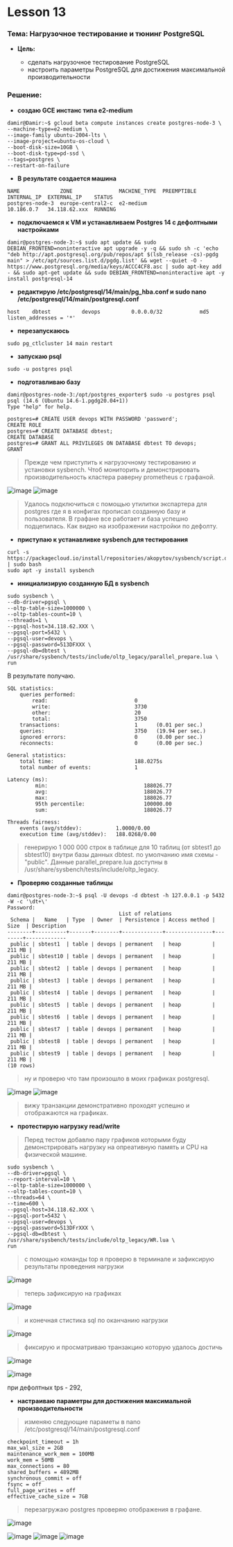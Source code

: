 # Lesson 13
### Тема: Нагрузочное тестирование и тюнинг PostgreSQL

* __Цель:__

  * сделать нагрузочное тестирование PostgreSQL
  * настроить параметры PostgreSQL для достижения максимальной производительности


### Решение:
* __создаю GCE инстанс типа e2-medium__
```
damir@Damir:~$ gcloud beta compute instances create postgres-node-3 \
--machine-type=e2-medium \
--image-family ubuntu-2004-lts \
--image-project=ubuntu-os-cloud \
--boot-disk-size=10GB \
--boot-disk-type=pd-ssd \
--tags=postgres \
--restart-on-failure
```

* __В результате создается машина__
```
NAME             ZONE               MACHINE_TYPE  PREEMPTIBLE  INTERNAL_IP  EXTERNAL_IP    STATUS
postgres-node-3  europe-central2-c  e2-medium                  10.186.0.7   34.118.62.xxx  RUNNING
```

* __подключаемся к VM и устанавливаем Postgres 14 с дефолтными настройками__
```
damir@postgres-node-3:~$ sudo apt update && sudo DEBIAN_FRONTEND=noninteractive apt upgrade -y -q && sudo sh -c 'echo "deb http://apt.postgresql.org/pub/repos/apt $(lsb_release -cs)-pgdg main" > /etc/apt/sources.list.d/pgdg.list' && wget --quiet -O - https://www.postgresql.org/media/keys/ACCC4CF8.asc | sudo apt-key add - && sudo apt-get update && sudo DEBIAN_FRONTEND=noninteractive apt -y install postgresql-14
```
* __редактирую /etc/postgresql/14/main/pg_hba.conf и sudo nano /etc/postgresql/14/main/postgresql.conf__
```
host    dbtest          devops          0.0.0.0/32            md5
listen_addresses = '*'
```
* __перезапускаюсь__
```
sudo pg_ctlcluster 14 main restart
```
* __запускаю psql__
```
sudo -u postgres psql
```
* __подготавливаю базу__
```
damir@postgres-node-3:/opt/postgres_exporter$ sudo -u postgres psql
psql (14.6 (Ubuntu 14.6-1.pgdg20.04+1))
Type "help" for help.

postgres=# CREATE USER devops WITH PASSWORD 'password';
CREATE ROLE
postgres=# CREATE DATABASE dbtest;
CREATE DATABASE
postgres=# GRANT ALL PRIVILEGES ON DATABASE dbtest TO devops;
GRANT
```
>Прежде чем приступить к нагрузочному тестированию и установки sysbench. Чтоб мониторить и демонстрировать производительность кластера раверну prometheus c графаной.

![image](https://user-images.githubusercontent.com/85208391/206626225-dc680195-3829-4f10-a12b-92f3df412a55.png)
![image](https://user-images.githubusercontent.com/85208391/206626782-465ffe6e-2a3a-406d-8715-859c2b28f4ca.png)

>Удалось подключиться с помощью утилитки экспартера для postgres где я в конфигах прописал созданную базу и пользователя. В графане все работает и база успешно подцепилась. Как видно на изображении настройки по дефолту.


* __приступаю к устанавливке sysbench для тестирования__
```
curl -s https://packagecloud.io/install/repositories/akopytov/sysbench/script.deb.sh | sudo bash
sudo apt -y install sysbench
```
* __инициализирую созданную БД в sysbench__
```
sudo sysbench \
--db-driver=pgsql \
--oltp-table-size=1000000 \
--oltp-tables-count=10 \
--threads=1 \
--pgsql-host=34.118.62.XXX \
--pgsql-port=5432 \
--pgsql-user=devops \
--pgsql-password=513DFXXX \
--pgsql-db=dbtest \
/usr/share/sysbench/tests/include/oltp_legacy/parallel_prepare.lua \
run
```
В результате получаю.
```
SQL statistics:
    queries performed:
        read:                            0
        write:                           3730
        other:                           20
        total:                           3750
    transactions:                        1      (0.01 per sec.)
    queries:                             3750   (19.94 per sec.)
    ignored errors:                      0      (0.00 per sec.)
    reconnects:                          0      (0.00 per sec.)

General statistics:
    total time:                          188.0275s
    total number of events:              1

Latency (ms):
         min:                               188026.77
         avg:                               188026.77
         max:                               188026.77
         95th percentile:                   100000.00
         sum:                               188026.77

Threads fairness:
    events (avg/stddev):           1.0000/0.00
    execution time (avg/stddev):   188.0268/0.00

```

>генерирую 1 000 000 строк в таблице для 10 таблиц (от sbtest1 до sbtest10) внутри базы данных dbtest. по умолчанию имя схемы - "public". Данные parallel_prepare.lua доступны в /usr/share/sysbench/tests/include/oltp_legacy.


* __Проверяю созданные таблицы__
```
damir@postgres-node-3:~$ psql -U devops -d dbtest -h 127.0.0.1 -p 5432 -W -c '\dt+\'
Password: 
                                    List of relations
 Schema |   Name   | Type  | Owner  | Persistence | Access method |  Size  | Description 
--------+----------+-------+--------+-------------+---------------+--------+-------------
 public | sbtest1  | table | devops | permanent   | heap          | 211 MB | 
 public | sbtest10 | table | devops | permanent   | heap          | 211 MB | 
 public | sbtest2  | table | devops | permanent   | heap          | 211 MB | 
 public | sbtest3  | table | devops | permanent   | heap          | 211 MB | 
 public | sbtest4  | table | devops | permanent   | heap          | 211 MB | 
 public | sbtest5  | table | devops | permanent   | heap          | 211 MB | 
 public | sbtest6  | table | devops | permanent   | heap          | 211 MB | 
 public | sbtest7  | table | devops | permanent   | heap          | 211 MB | 
 public | sbtest8  | table | devops | permanent   | heap          | 211 MB | 
 public | sbtest9  | table | devops | permanent   | heap          | 211 MB | 
(10 rows)
```
> ну и проверю что там произошло в моих графиках postgresql.

![image](https://user-images.githubusercontent.com/85208391/206629385-ad0d6248-e0d8-482c-84e5-22e729b303b9.png)
![image](https://user-images.githubusercontent.com/85208391/206629775-470d862f-9f74-4a32-a517-de00823e9b8a.png)

> вижу транзакции демонстративно проходят успешно и отображаются на графиках.  

* __протестирую нагрузку read/write__ 

> Перед тестом добавлю пару графиков которыми буду демонстрировать нагрузку на опреативную память и CPU на физической машине.

```
sudo sysbench \
--db-driver=pgsql \
--report-interval=10 \
--oltp-table-size=1000000 \
--oltp-tables-count=10 \
--threads=64 \
--time=600 \
--pgsql-host=34.118.62.XXX \
--pgsql-port=5432 \
--pgsql-user=devops \
--pgsql-password=513DFrXXX \
--pgsql-db=dbtest \
/usr/share/sysbench/tests/include/oltp_legacy/WR.lua \
run
```
> с помощью команды top я проверю в терминале и зафиксирую результаты проведения нагрузки

![image](https://user-images.githubusercontent.com/85208391/206652508-94e3222b-cdb2-49e2-a937-fa30b09157ca.png)

> теперь зафиксирую на графиках

![image](https://user-images.githubusercontent.com/85208391/206652822-db016b0a-f400-4dc4-8685-1d39d16b8962.png)

> и конечная стистика sql по оканчанию нагрузки

![image](https://user-images.githubusercontent.com/85208391/206653023-7f42ec59-e268-4182-bd01-e38526ce1f86.png)

> фиксирую и просматриваю транзакцию которую удалось достичь 

![image](https://user-images.githubusercontent.com/85208391/206670770-977bf918-43a9-4607-811d-51105b883999.png)

![image](https://user-images.githubusercontent.com/85208391/206772541-0f2b7645-5cf4-4ce2-8efb-f635915c2b34.png)

при дефолтных tps - 292, 

* __настраиваю параметры для достижения максимальной производительности__

> изменяю следующие параметы в nano /etc/postgresql/14/main/postgresql.conf

```
checkpoint_timeout = 1h
max_wal_size = 2GB
maintenance_work_mem = 100MB
work_mem = 50MB
max_connections = 80
shared_buffers = 4892MB
synchronous_commit = off
fsync = off
full_page_writes = off
effective_cache_size = 7GB
```
> перезагружаю postgres проверяю отображения в графане.

![image](https://user-images.githubusercontent.com/85208391/206658720-9d8d5742-56bb-42f4-aecb-b25ee9e67ac1.png)




![image](https://user-images.githubusercontent.com/85208391/206658862-276907e1-0990-420e-8801-315cef9a1078.png)
![image](https://user-images.githubusercontent.com/85208391/206658959-34335431-a4b1-4cf3-abfb-796bce9cbc6c.png)
![image](https://user-images.githubusercontent.com/85208391/206663478-1f411562-9c2f-4a5a-bc62-062c8581c6e8.png)

